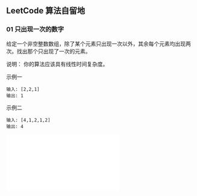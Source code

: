 ## LeetCode 算法自留地

### 01 只出现一次的数字
给定一个非空整数数组，除了某个元素只出现一次以外，其余每个元素均出现两次。找出那个只出现了一次的元素。

说明：
你的算法应该具有线性时间复杂度。

示例一 
```
输入: [2,2,1]
输出: 1
```
示例二 
```
输入: [4,1,2,1,2]
输出: 4
```
![参考解法](./src/只出现一次的数字.js)
